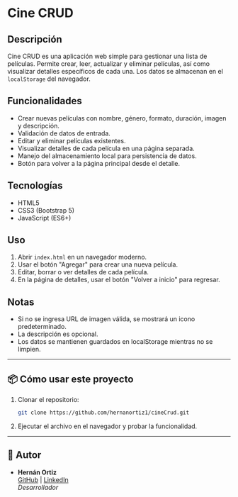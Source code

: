 # Cine CRUD

## Descripción
Cine CRUD es una aplicación web simple para gestionar una lista de películas. Permite crear, leer, actualizar y eliminar películas, así como visualizar detalles específicos de cada una. Los datos se almacenan en el `localStorage` del navegador.

## Funcionalidades
- Crear nuevas películas con nombre, género, formato, duración, imagen y descripción.
- Validación de datos de entrada.
- Editar y eliminar películas existentes.
- Visualizar detalles de cada película en una página separada.
- Manejo del almacenamiento local para persistencia de datos.
- Botón para volver a la página principal desde el detalle.

## Tecnologías
- HTML5
- CSS3 (Bootstrap 5)
- JavaScript (ES6+)

## Uso
1. Abrir `index.html` en un navegador moderno.
2. Usar el botón "Agregar" para crear una nueva película.
3. Editar, borrar o ver detalles de cada película.
4. En la página de detalles, usar el botón "Volver a inicio" para regresar.

## Notas
- Si no se ingresa URL de imagen válida, se mostrará un icono predeterminado.
- La descripción es opcional.
- Los datos se mantienen guardados en localStorage mientras no se limpien.

---


## 📦 Cómo usar este proyecto
1. Clonar el repositorio:

   ```bash
   git clone https://github.com/hernanortiz1/cineCrud.git
   ```
2. Ejecutar el archivo en el navegador y probar la funcionalidad.

---

## 👤 Autor

- **Hernán Ortiz**  
  [GitHub](https://github.com/hernanortiz1) | [LinkedIn](https://www.linkedin.com/in/hern%C3%A1n-ortiz/)  
  *Desarrollador*
